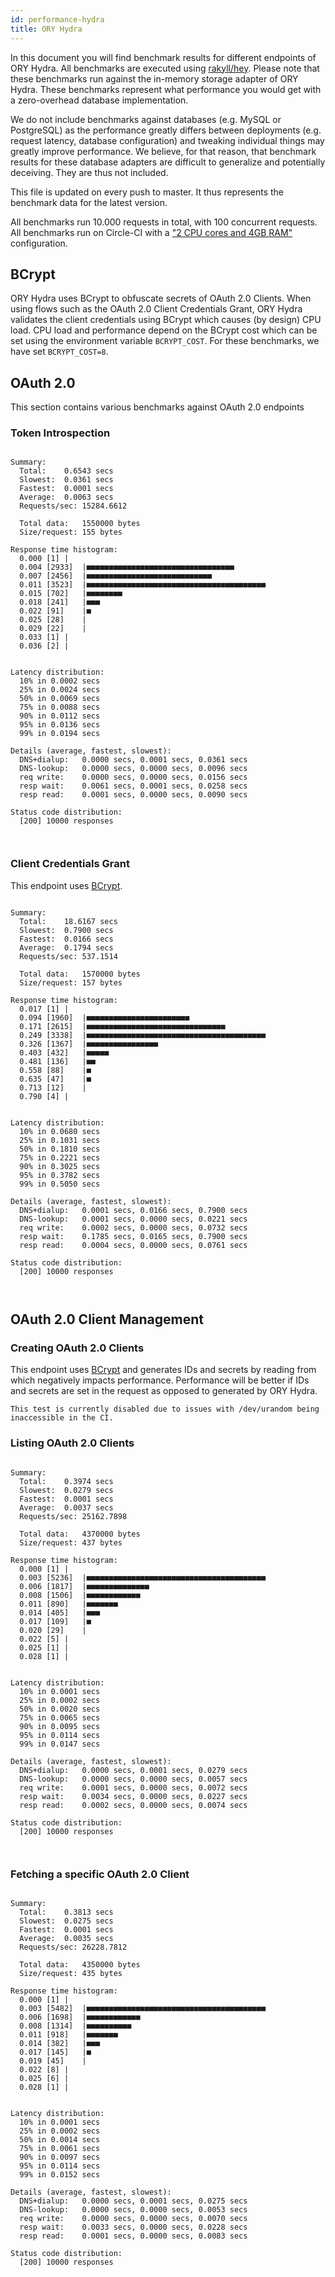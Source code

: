 ```yaml
---
id: performance-hydra
title: ORY Hydra
---
```


In this document you will find benchmark results for different endpoints of ORY Hydra. All benchmarks are executed
using [rakyll/hey](https://github.com/rakyll/hey). Please note that these benchmarks run against the in-memory storage
adapter of ORY Hydra. These benchmarks represent what performance you would get with a zero-overhead database implementation.

We do not include benchmarks against databases (e.g. MySQL or PostgreSQL) as the performance greatly differs between
deployments (e.g. request latency, database configuration) and tweaking individual things may greatly improve performance.
We believe, for that reason, that benchmark results for these database adapters are difficult to generalize and potentially
deceiving. They are thus not included.

This file is updated on every push to master. It thus represents the benchmark data for the latest version.

All benchmarks run 10.000 requests in total, with 100 concurrent requests. All benchmarks run on Circle-CI with a
["2 CPU cores and 4GB RAM"](https://support.circleci.com/hc/en-us/articles/360000489307-Why-do-my-tests-take-longer-to-run-on-CircleCI-than-locally-)
configuration.

## BCrypt

ORY Hydra uses BCrypt to obfuscate secrets of OAuth 2.0 Clients. When using flows such as the OAuth 2.0 Client Credentials
Grant, ORY Hydra validates the client credentials using BCrypt which causes (by design) CPU load. CPU load and performance
depend on the BCrypt cost which can be set using the environment variable `BCRYPT_COST`. For these benchmarks,
we have set `BCRYPT_COST=8`.

## OAuth 2.0

This section contains various benchmarks against OAuth 2.0 endpoints

### Token Introspection

```

Summary:
  Total:	0.6543 secs
  Slowest:	0.0361 secs
  Fastest:	0.0001 secs
  Average:	0.0063 secs
  Requests/sec:	15284.6612
  
  Total data:	1550000 bytes
  Size/request:	155 bytes

Response time histogram:
  0.000 [1]	|
  0.004 [2933]	|■■■■■■■■■■■■■■■■■■■■■■■■■■■■■■■■■
  0.007 [2456]	|■■■■■■■■■■■■■■■■■■■■■■■■■■■■
  0.011 [3523]	|■■■■■■■■■■■■■■■■■■■■■■■■■■■■■■■■■■■■■■■■
  0.015 [702]	|■■■■■■■■
  0.018 [241]	|■■■
  0.022 [91]	|■
  0.025 [28]	|
  0.029 [22]	|
  0.033 [1]	|
  0.036 [2]	|


Latency distribution:
  10% in 0.0002 secs
  25% in 0.0024 secs
  50% in 0.0069 secs
  75% in 0.0088 secs
  90% in 0.0112 secs
  95% in 0.0136 secs
  99% in 0.0194 secs

Details (average, fastest, slowest):
  DNS+dialup:	0.0000 secs, 0.0001 secs, 0.0361 secs
  DNS-lookup:	0.0000 secs, 0.0000 secs, 0.0096 secs
  req write:	0.0000 secs, 0.0000 secs, 0.0156 secs
  resp wait:	0.0061 secs, 0.0001 secs, 0.0258 secs
  resp read:	0.0001 secs, 0.0000 secs, 0.0090 secs

Status code distribution:
  [200]	10000 responses



```

### Client Credentials Grant

This endpoint uses [BCrypt](#bcrypt).

```

Summary:
  Total:	18.6167 secs
  Slowest:	0.7900 secs
  Fastest:	0.0166 secs
  Average:	0.1794 secs
  Requests/sec:	537.1514
  
  Total data:	1570000 bytes
  Size/request:	157 bytes

Response time histogram:
  0.017 [1]	|
  0.094 [1960]	|■■■■■■■■■■■■■■■■■■■■■■■
  0.171 [2615]	|■■■■■■■■■■■■■■■■■■■■■■■■■■■■■■■
  0.249 [3338]	|■■■■■■■■■■■■■■■■■■■■■■■■■■■■■■■■■■■■■■■■
  0.326 [1367]	|■■■■■■■■■■■■■■■■
  0.403 [432]	|■■■■■
  0.481 [136]	|■■
  0.558 [88]	|■
  0.635 [47]	|■
  0.713 [12]	|
  0.790 [4]	|


Latency distribution:
  10% in 0.0680 secs
  25% in 0.1031 secs
  50% in 0.1810 secs
  75% in 0.2221 secs
  90% in 0.3025 secs
  95% in 0.3782 secs
  99% in 0.5050 secs

Details (average, fastest, slowest):
  DNS+dialup:	0.0001 secs, 0.0166 secs, 0.7900 secs
  DNS-lookup:	0.0001 secs, 0.0000 secs, 0.0221 secs
  req write:	0.0002 secs, 0.0000 secs, 0.0732 secs
  resp wait:	0.1785 secs, 0.0165 secs, 0.7900 secs
  resp read:	0.0004 secs, 0.0000 secs, 0.0761 secs

Status code distribution:
  [200]	10000 responses



```

## OAuth 2.0 Client Management

### Creating OAuth 2.0 Clients

This endpoint uses [BCrypt](#bcrypt) and generates IDs and secrets by reading from  which negatively impacts
performance. Performance will be better if IDs and secrets are set in the request as opposed to generated by ORY Hydra.

```
This test is currently disabled due to issues with /dev/urandom being inaccessible in the CI.
```

### Listing OAuth 2.0 Clients

```

Summary:
  Total:	0.3974 secs
  Slowest:	0.0279 secs
  Fastest:	0.0001 secs
  Average:	0.0037 secs
  Requests/sec:	25162.7898
  
  Total data:	4370000 bytes
  Size/request:	437 bytes

Response time histogram:
  0.000 [1]	|
  0.003 [5236]	|■■■■■■■■■■■■■■■■■■■■■■■■■■■■■■■■■■■■■■■■
  0.006 [1817]	|■■■■■■■■■■■■■■
  0.008 [1506]	|■■■■■■■■■■■■
  0.011 [890]	|■■■■■■■
  0.014 [405]	|■■■
  0.017 [109]	|■
  0.020 [29]	|
  0.022 [5]	|
  0.025 [1]	|
  0.028 [1]	|


Latency distribution:
  10% in 0.0001 secs
  25% in 0.0002 secs
  50% in 0.0020 secs
  75% in 0.0065 secs
  90% in 0.0095 secs
  95% in 0.0114 secs
  99% in 0.0147 secs

Details (average, fastest, slowest):
  DNS+dialup:	0.0000 secs, 0.0001 secs, 0.0279 secs
  DNS-lookup:	0.0000 secs, 0.0000 secs, 0.0057 secs
  req write:	0.0001 secs, 0.0000 secs, 0.0072 secs
  resp wait:	0.0034 secs, 0.0000 secs, 0.0227 secs
  resp read:	0.0002 secs, 0.0000 secs, 0.0074 secs

Status code distribution:
  [200]	10000 responses



```

### Fetching a specific OAuth 2.0 Client

```

Summary:
  Total:	0.3813 secs
  Slowest:	0.0275 secs
  Fastest:	0.0001 secs
  Average:	0.0035 secs
  Requests/sec:	26228.7812
  
  Total data:	4350000 bytes
  Size/request:	435 bytes

Response time histogram:
  0.000 [1]	|
  0.003 [5482]	|■■■■■■■■■■■■■■■■■■■■■■■■■■■■■■■■■■■■■■■■
  0.006 [1698]	|■■■■■■■■■■■■
  0.008 [1314]	|■■■■■■■■■■
  0.011 [918]	|■■■■■■■
  0.014 [382]	|■■■
  0.017 [145]	|■
  0.019 [45]	|
  0.022 [8]	|
  0.025 [6]	|
  0.028 [1]	|


Latency distribution:
  10% in 0.0001 secs
  25% in 0.0002 secs
  50% in 0.0014 secs
  75% in 0.0061 secs
  90% in 0.0097 secs
  95% in 0.0114 secs
  99% in 0.0152 secs

Details (average, fastest, slowest):
  DNS+dialup:	0.0000 secs, 0.0001 secs, 0.0275 secs
  DNS-lookup:	0.0000 secs, 0.0000 secs, 0.0053 secs
  req write:	0.0000 secs, 0.0000 secs, 0.0070 secs
  resp wait:	0.0033 secs, 0.0000 secs, 0.0228 secs
  resp read:	0.0001 secs, 0.0000 secs, 0.0083 secs

Status code distribution:
  [200]	10000 responses



```
